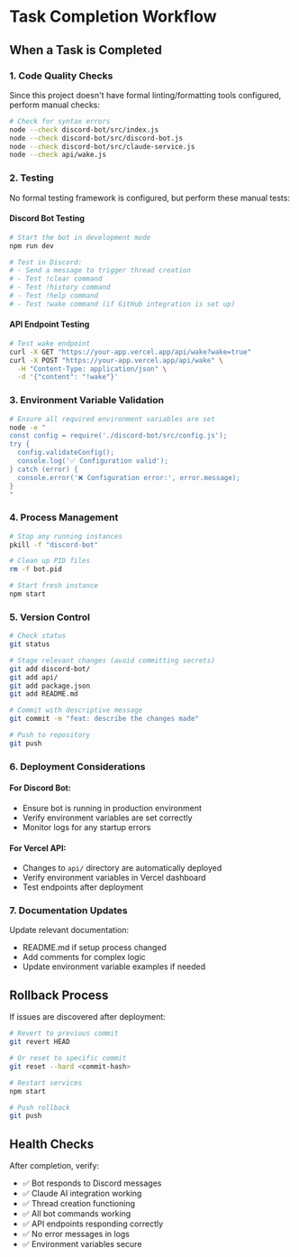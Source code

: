 # Task Completion Workflow

## When a Task is Completed

### 1. Code Quality Checks
Since this project doesn't have formal linting/formatting tools configured, perform manual checks:

```bash
# Check for syntax errors
node --check discord-bot/src/index.js
node --check discord-bot/src/discord-bot.js
node --check discord-bot/src/claude-service.js
node --check api/wake.js
```

### 2. Testing
No formal testing framework is configured, but perform these manual tests:

#### Discord Bot Testing
```bash
# Start the bot in development mode
npm run dev

# Test in Discord:
# - Send a message to trigger thread creation
# - Test !clear command
# - Test !history command  
# - Test !help command
# - Test !wake command (if GitHub integration is set up)
```

#### API Endpoint Testing
```bash
# Test wake endpoint
curl -X GET "https://your-app.vercel.app/api/wake?wake=true"
curl -X POST "https://your-app.vercel.app/api/wake" \
  -H "Content-Type: application/json" \
  -d '{"content": "!wake"}'
```

### 3. Environment Variable Validation
```bash
# Ensure all required environment variables are set
node -e "
const config = require('./discord-bot/src/config.js');
try {
  config.validateConfig();
  console.log('✅ Configuration valid');
} catch (error) {
  console.error('❌ Configuration error:', error.message);
}
"
```

### 4. Process Management
```bash
# Stop any running instances
pkill -f "discord-bot"

# Clean up PID files
rm -f bot.pid

# Start fresh instance
npm start
```

### 5. Version Control
```bash
# Check status
git status

# Stage relevant changes (avoid committing secrets)
git add discord-bot/
git add api/
git add package.json
git add README.md

# Commit with descriptive message
git commit -m "feat: describe the changes made"

# Push to repository
git push
```

### 6. Deployment Considerations

#### For Discord Bot:
- Ensure bot is running in production environment
- Verify environment variables are set correctly
- Monitor logs for any startup errors

#### For Vercel API:
- Changes to `api/` directory are automatically deployed
- Verify environment variables in Vercel dashboard
- Test endpoints after deployment

### 7. Documentation Updates
Update relevant documentation:
- README.md if setup process changed
- Add comments for complex logic
- Update environment variable examples if needed

## Rollback Process
If issues are discovered after deployment:

```bash
# Revert to previous commit
git revert HEAD

# Or reset to specific commit
git reset --hard <commit-hash>

# Restart services
npm start

# Push rollback
git push
```

## Health Checks
After completion, verify:
- ✅ Bot responds to Discord messages
- ✅ Claude AI integration working
- ✅ Thread creation functioning
- ✅ All bot commands working
- ✅ API endpoints responding correctly
- ✅ No error messages in logs
- ✅ Environment variables secure